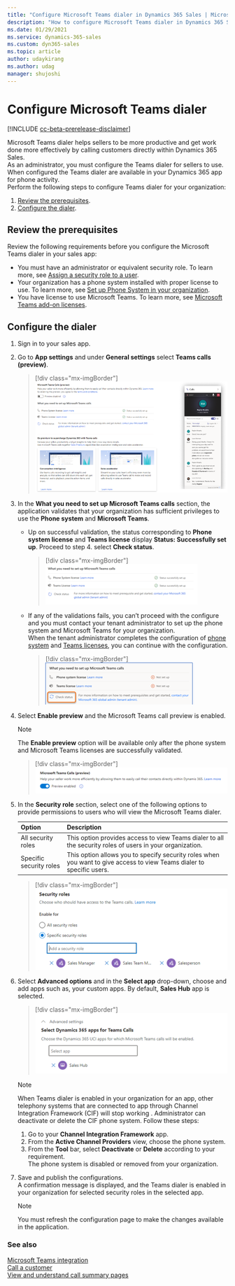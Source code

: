 ```yaml
---
title: "Configure Microsoft Teams dialer in Dynamics 365 Sales | MicrosoftDocs"
description: "How to configure Microsoft Teams dialer in Dynamics 365 Sales."
ms.date: 01/29/2021
ms.service: dynamics-365-sales
ms.custom: dyn365-sales
ms.topic: article
author: udaykirang
ms.author: udag
manager: shujoshi
---
```


# Configure Microsoft Teams dialer

[!INCLUDE [cc-beta-prerelease-disclaimer](../includes/cc-beta-prerelease-disclaimer.md)]

Microsoft Teams dialer helps sellers to be more productive and get work done more effectively by calling customers directly within Dynamics 365 Sales.   
As an administrator, you must configure the Teams dialer  for sellers to use. When configured the Teams dialer are available in your Dynamics 365 app for phone activity.     
Perform the following steps to configure Teams dialer for your organization:    
1.	[Review the prerequisites](#review-the-prerequisites).   
2.	[Configure the dialer](#configure-the-dialer).    

## Review the prerequisites    
Review the following requirements before you configure the Microsoft Teams dialer in your sales app:     
-	You must have an administrator or equivalent security role. To learn more, see [Assign a security role to a user](https://docs.microsoft.com/power-platform/admin/create-users-assign-online-security-roles#assign-a-security-role-to-a-user).    
-	Your organization has a phone system installed with proper license to use. To learn more, see [Set up Phone System in your organization](https://docs.microsoft.com/MicrosoftTeams/setting-up-your-phone-system).    
-	You have license to use Microsoft Teams. To learn more, see [Microsoft Teams add-on licenses](https://docs.microsoft.com/MicrosoftTeams/teams-add-on-licensing/microsoft-teams-add-on-licensing?tabs=small-business).    

## Configure the dialer     
1.	Sign in to your sales app.     
2.	Go to **App settings** and under **General settings** select **Teams calls (preview)**.    
    > [!div class="mx-imgBorder"]
    > ![Teams dialer configuration page](media/teams-dialer-configuration-page.png "Teams dialer configuration page")     
3.	In the **What you need to set up Microsoft Teams calls** section, the application validates that your organization has sufficient privileges to use the **Phone system** and **Microsoft Teams**.     
    - Up on successful validation, the status corresponding to **Phone system license** and **Teams license** display **Status: Successfully set up**. Proceed to step 4. 
    select **Check status**.   
        > [!div class="mx-imgBorder"]
        > ![Phone system and teams licenses successful validation](media/teams-dialer-systems-validation-successful.png "Phone system and teams licenses successful validation")      
    - <a name='tenant-admin-contact'></a> If any of the validations fails, you can’t proceed with the configure and you must contact your tenant administrator to set up the phone system and Microsoft Teams for your organization.   
    When the tenant administrator completes the configuration of [phone system](https://docs.microsoft.com/MicrosoftTeams/setting-up-your-phone-system) and [Teams licenses](https://docs.microsoft.com/MicrosoftTeams/teams-add-on-licensing/microsoft-teams-add-on-licensing?tabs=small-business), you can continue with the configuration.       
        > [!div class="mx-imgBorder"]
        > ![Phone system and teams licenses failed validation](media/teams-dialer-systems-validation-failed.png "Phone system and teams licenses failed validation")      
4.	Select **Enable preview** and the Microsoft Teams call preview is enabled.   
    >[!NOTE]
    >The **Enable preview** option will be available only after the phone system and Microsoft Teams licenses are successfully validated.    
    
    > [!div class="mx-imgBorder"]
    > ![Enable the preview](media/teams-dialer-enable-preview.png "Enable the preview")      
5.	In the **Security role** section, select one of the following options to provide permissions to users who will view the Microsoft Teams dialer.    

    | Option | Description |
    |--------|-------------|
    | All security roles | This option provides access to view Teams dialer to all the security roles of users in your organization. |
    | Specific security roles | This option allows you to specify security roles when you want to give access to view Teams dialer to specific users. |     

    > [!div class="mx-imgBorder"]
    > ![Select security roles](media/teams-dialer-select-security-roles.png "Select security roles")      
6.	Select **Advanced options** and in the **Select app** drop-down, choose and add apps such as, your custom apps. By default, **Sales Hub** app is selected. 
    > [!div class="mx-imgBorder"]
    > ![Select apps to use Teams dialer](media/teams-dialer-select-apps.png "Select apps to use Teams dialer")      

    >[!NOTE]
    >When Teams dialer is enabled in your organization for an app, other telephony systems that are connected to app through Channel Integration Framework (CIF) will stop working . Administrator can deactivate or delete the CIF phone system. Follow these steps:
    >1.	Go to your **Channel Integration Framework** app.
    >2.	From the **Active Channel Providers** view, choose the phone system.
    >3.	From the **Tool** bar, select **Deactivate** or **Delete** according to your requirement.   
    >The phone system is disabled or removed from your organization.    
7.	Save and publish the configurations.    
    A confirmation message is displayed, and the Teams dialer is enabled in your organization for selected security roles in the selected app.    
    >[!NOTE]
    >You must refresh the configuration page to make the changes available in the application. 

### See also

[Microsoft Teams integration](../teams-integration/teams-integration.md)     
[Call a customer](https://docs.microsoft.com/dynamics365/ai/sales/connect-with-customers#call-a-customer)      
[View and understand call summary pages](https://docs.microsoft.com/dynamics365/ai/sales/view-and-understand-call-summary)
